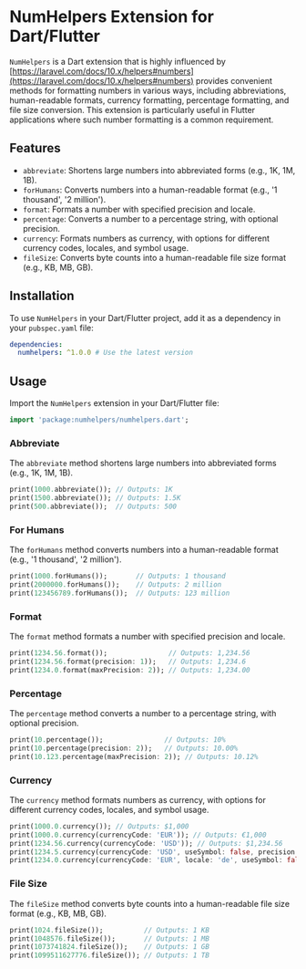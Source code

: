 # NumHelpers Extension for Dart/Flutter

`NumHelpers` is a Dart extension that is highly influenced by [https://laravel.com/docs/10.x/helpers#numbers](https://laravel.com/docs/10.x/helpers#numbers) provides convenient methods for formatting numbers in various ways, including abbreviations, human-readable formats, currency formatting, percentage formatting, and file size conversion. This extension is particularly useful in Flutter applications where such number formatting is a common requirement.

## Features

- `abbreviate`: Shortens large numbers into abbreviated forms (e.g., 1K, 1M, 1B).
- `forHumans`: Converts numbers into a human-readable format (e.g., '1 thousand', '2 million').
- `format`: Formats a number with specified precision and locale.
- `percentage`: Converts a number to a percentage string, with optional precision.
- `currency`: Formats numbers as currency, with options for different currency codes, locales, and symbol usage.
- `fileSize`: Converts byte counts into a human-readable file size format (e.g., KB, MB, GB).

## Installation

To use `NumHelpers` in your Dart/Flutter project, add it as a dependency in your `pubspec.yaml` file:

```yaml
dependencies:
  numhelpers: ^1.0.0 # Use the latest version
```

## Usage

Import the `NumHelpers` extension in your Dart/Flutter file:

```dart
import 'package:numhelpers/numhelpers.dart';
```

### Abbreviate

The `abbreviate` method shortens large numbers into abbreviated forms (e.g., 1K, 1M, 1B).

```dart
print(1000.abbreviate()); // Outputs: 1K
print(1500.abbreviate()); // Outputs: 1.5K
print(500.abbreviate());  // Outputs: 500
```

### For Humans

The `forHumans` method converts numbers into a human-readable format (e.g., '1 thousand', '2 million').

```dart
print(1000.forHumans());       // Outputs: 1 thousand
print(2000000.forHumans());    // Outputs: 2 million
print(123456789.forHumans());  // Outputs: 123 million
```

### Format

The `format` method formats a number with specified precision and locale.

```dart
print(1234.56.format());               // Outputs: 1,234.56
print(1234.56.format(precision: 1));   // Outputs: 1,234.6
print(1234.0.format(maxPrecision: 2)); // Outputs: 1,234.00
```

### Percentage

The `percentage` method converts a number to a percentage string, with optional precision.

```dart
print(10.percentage());               // Outputs: 10%
print(10.percentage(precision: 2));   // Outputs: 10.00%
print(10.123.percentage(maxPrecision: 2)); // Outputs: 10.12%
```

### Currency

The `currency` method formats numbers as currency, with options for different currency codes, locales, and symbol usage.

```dart
print(1000.0.currency()); // Outputs: $1,000
print(1000.0.currency(currencyCode: 'EUR')); // Outputs: €1,000
print(1234.56.currency(currencyCode: 'USD')); // Outputs: $1,234.56
print(1234.5.currency(currencyCode: 'USD', useSymbol: false, precision: 2)); // Outputs: USD 1,234.50
print(1234.0.currency(currencyCode: 'EUR', locale: 'de', useSymbol: false, precision: 2)); // Outputs: 1.234,00 EUR
```

### File Size

The `fileSize` method converts byte counts into a human-readable file size format (e.g., KB, MB, GB).

```dart
print(1024.fileSize());          // Outputs: 1 KB
print(1048576.fileSize());       // Outputs: 1 MB
print(1073741824.fileSize());    // Outputs: 1 GB
print(1099511627776.fileSize()); // Outputs: 1 TB
```
